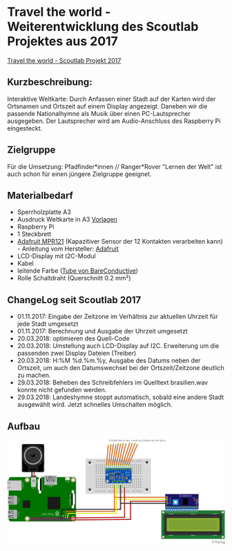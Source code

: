 # Travel the world - Weiterentwicklung des Scoutlab Projektes aus 2017
[Travel the world - Scoutlab Projekt 2017](https://vcp-scoutlab.github.io/scoutlab-2017/travel_the_world/)

## Kurzbeschreibung:
Interaktive Weltkarte: Durch Anfassen einer Stadt auf der Karten wird der Ortsnamen und Ortszeit auf einem Display angezeigt. Daneben wir die passende Nationalhymne als Musik über einen PC-Lautsprecher ausgegeben. Der Lautsprecher wird am Audio-Anschluss des Raspberry Pi eingesteckt.

## Zielgruppe
Für die Umsetzung: Pfadfinder\*innen // Ranger\*Rover
"Lernen der Welt" ist auch schon für einen jüngere Zielgruppe geeignet.

## Materialbedarf
+ Sperrholzplatte A3
+ Ausdruck Weltkarte in A3 [Vorlagen](https://github.com/pediehl/travel_the_world_electric_paint/tree/master/appendix)
+ Raspberry Pi
+ 1 Steckbrett
+ [Adafruit MPR121](https://learn.adafruit.com/mpr121-capacitive-touch-sensor-on-raspberry-pi-and-beaglebone-black) (Kapazitiver Sensor der 12 Kontakten verarbeiten kann) - Anleitung vom Hersteller: [Adafruit](https://learn.adafruit.com/mpr121-capacitive-touch-sensor-on-raspberry-pi-and-beaglebone-black)
+ LCD-Display mit I2C-Modul
+ Kabel
+ leitende Farbe ([Tube von BareConductive](https://www.bareconductive.com/))
+ Rolle Schaltdraht (Querschnitt 0.2 mm&sup2;)

## ChangeLog seit Scoutlab 2017
+ 01.11.2017: Eingabe der Zeitzone im Verhältnis zur aktuellen Uhrzeit für jede Stadt umgesetzt
+ 01.11.2017: Berechnung und Ausgabe der Uhrzeit umgesetzt
+ 20.03.2018: optimieren des Quell-Code
+ 20.03.2018: Umstellung auch LCD-Display auf I2C. Erweiterung um die passenden zwei Display Dateien (Treiber)
+ 20.03.2018: H:%M   %d.%m.%y, Ausgabe des Datums neben der Ortszeit, um auch den Datumswechsel bei der Ortszeit/Zeitzone deutlich zu machen.
+ 29.03.2018: Beheben des Schreibfehlers im Quelltext brasilien.wav konnte nicht gefunden werden.
+ 29.03.2018: Landeshymne stoppt automatisch, sobald eine andere Stadt ausgewählt wird. Jetzt schnelles Umschalten möglich.

## Aufbau
![](images/travel_the_world_i2c_Steckplatine.png)
